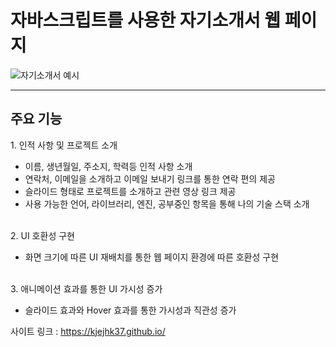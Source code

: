 <h1>자바스크립트를 사용한 자기소개서 웹 페이지 </h1>

![자기소개서 예시](https://github.com/kjejhk37/kjejhk37.github.io/assets/118964808/28418bee-1b76-4b32-884e-e93c0952841d)

<hr/>

<h2>주요 기능 </h2>

﻿1. 인적 사항 및 프로젝트 소개
 - 이름, 생년월일, 주소지, 학력등 인적 사항 소개
 - 연락처, 이메일을 소개하고 이메일 보내기 링크를 통한 연락 편의 제공
 - 슬라이드 형태로 프로젝트를 소개하고 관련 영상 링크 제공
 - 사용 가능한 언어, 라이브러리, 엔진, 공부중인 항목을 통해 나의 기술 스택 소개

<br/>
2. UI 호환성 구현

 - 화면 크기에 따른 UI 재배치를 통한 웹 페이지 환경에 따른 호환성 구현

<br/>
3. 애니메이션 효과를 통한 UI 가시성 증가

 - 슬라이드 효과와 Hover 효과를 통한 가시성과 직관성 증가


사이트 링크 : https://kjejhk37.github.io/

